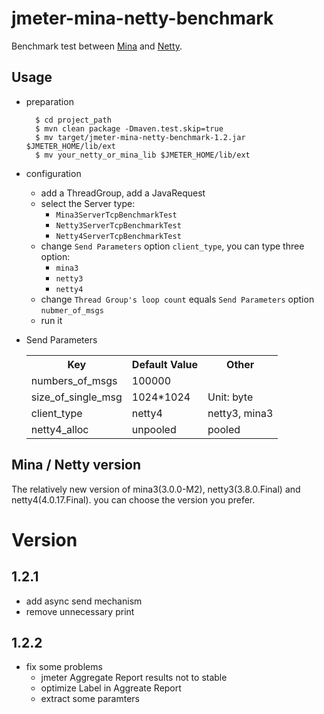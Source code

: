 jmeter-mina-netty-benchmark
===
Benchmark test between [Mina](https://github.com/nadarei/mina) and [Netty](https://github.com/netty/netty).

Usage
---
- preparation
 
		$ cd project_path
		$ mvn clean package -Dmaven.test.skip=true
		$ mv target/jmeter-mina-netty-benchmark-1.2.jar $JMETER_HOME/lib/ext
		$ mv your_netty_or_mina_lib $JMETER_HOME/lib/ext

- configuration
	* add a ThreadGroup, add a JavaRequest
	* select the Server type:
		* `Mina3ServerTcpBenchmarkTest`
		* `Netty3ServerTcpBenchmarkTest`
		* `Netty4ServerTcpBenchmarkTest`
	* change `Send Parameters` option `client_type`, you can type three option:
		* `mina3`
		* `netty3`
		* `netty4`
	* change `Thread Group's loop count` equals `Send Parameters` option `nubmer_of_msgs`
	* run it
	
- Send Parameters
	<table>
		<tr><th>Key</th><th>Default Value</th><th>Other</th></tr>
		<tr><td>numbers_of_msgs</td><td>100000</td><td></td></tr>
		<tr><td>size_of_single_msg</td><td>1024*1024</td><td>Unit: byte</td></tr>
		<tr><td>client_type</td><td>netty4</td><td>netty3, mina3</td></tr>
		<tr><td>netty4_alloc</td><td>unpooled</td><td>pooled</td></tr>
	</table> 

Mina / Netty version
---
The relatively new version of mina3(3.0.0-M2), netty3(3.8.0.Final) and netty4(4.0.17.Final). you can choose the version you prefer.

Version
===

1.2.1
---
* add async send mechanism
* remove unnecessary print

1.2.2
---
- fix some problems
    * jmeter Aggregate Report results not to stable
    * optimize Label in Aggreate Report
    * extract some paramters

